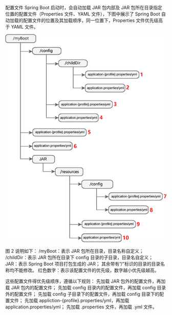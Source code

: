 配置文件
Spring Boot 启动时，会自动加载 JAR 包内部及 JAR 包所在目录指定位置的配置文件（Properties 文件、YAML 文件），下图中展示了 Spring Boot 自动加载的配置文件的位置及其加载顺序，同一位置下，Properties 文件优先级高于 YAML 文件。

![img.png](img.png)

图 2 说明如下：
/myBoot：表示 JAR 包所在目录，目录名称自定义；
/childDir：表示 JAR 包所在目录下 config 目录的子目录，目录名自定义；
JAR：表示 Spring Boot 项目打包生成的 JAR；
其余带有“/”标识的目录的目录名称均不能修改。
红色数字：表示该配置文件的优先级，数字越小优先级越高。

这些配置文件得优先级顺序，遵循以下规则：
先加载 JAR 包外的配置文件，再加载 JAR 包内的配置文件；
先加载 config 目录内的配置文件，再加载 config 目录外的配置文件；
先加载 config 子目录下的配置文件，再加载 config 目录下的配置文件；
先加载 appliction-{profile}.properties/yml，再加载 application.properties/yml；
先加载 .properties 文件，再加载 .yml 文件。

